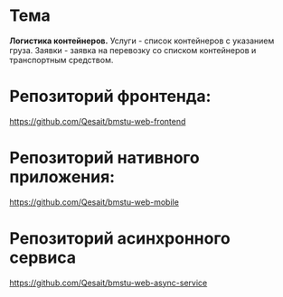 # Тема
**Логистика контейнеров.**
Услуги - список контейнеров с указанием груза.
Заявки - заявка на перевозку со списком контейнеров и транспортным средством.

# Репозиторий фронтенда:
https://github.com/Qesait/bmstu-web-frontend

# Репозиторий нативного приложения:
https://github.com/Qesait/bmstu-web-mobile

# Репозиторий асинхронного сервиса
https://github.com/Qesait/bmstu-web-async-service


